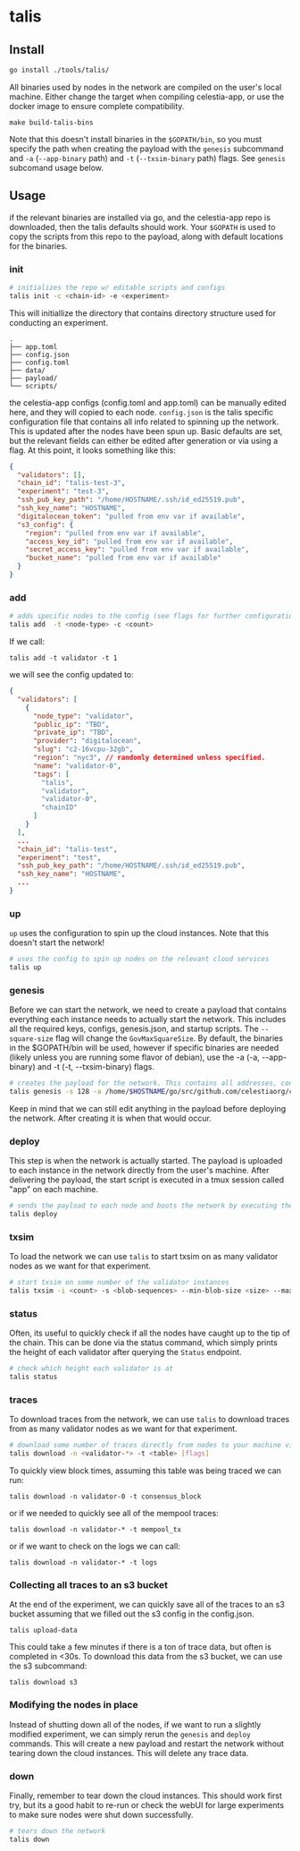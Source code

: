 # talis

## Install

```sh
go install ./tools/talis/
```

All binaries used by nodes in the network are compiled on the user's local machine. Either change the target when compiling celestia-app, or use the docker image to ensure complete compatibility.

```
make build-talis-bins
```

Note that this doesn't install binaries in the `$GOPATH/bin`, so you must specify the path when creating the payload with the `genesis` subcommand and `-a` (`--app-binary` path) and `-t` (`--txsim-binary` path) flags. See `genesis` subcomand usage below.

## Usage

if the relevant binaries are installed via go, and the celestia-app repo is
downloaded, then the talis defaults should work. Your `$GOPATH` is used to copy the scripts from this repo to the payload, along with default locations for the binaries.

### init

```sh
# initializes the repo w/ editable scripts and configs
talis init -c <chain-id> -e <experiment>
```

This will initiallize the directory that contains directory structure used for conducting an experiment.

```
.
├── app.toml
├── config.json
├── config.toml
├── data/
├── payload/
└── scripts/
```

the celestia-app configs (config.toml and app.toml) can be manually edited here, and they will copied to each node. `config.json` is the talis specific configuration file that contains all info related to spinning up the network. This is updated after the nodes have been spun up. Basic defaults are set, but the relevant fields can either be edited after generation or via using a flag. At this point, it looks something like this:

```json
{
  "validators": [],
  "chain_id": "talis-test-3",
  "experiment": "test-3",
  "ssh_pub_key_path": "/home/HOSTNAME/.ssh/id_ed25519.pub",
  "ssh_key_name": "HOSTNAME",
  "digitalocean_token": "pulled from env var if available",
  "s3_config": {
    "region": "pulled from env var if available",
    "access_key_id": "pulled from env var if available",
    "secret_access_key": "pulled from env var if available",
    "bucket_name": "pulled from env var if available"
  }
}
```

### add

```sh
# adds specific nodes to the config (see flags for further configuration)
talis add  -t <node-type> -c <count>
```

If we call:

```
talis add -t validator -t 1
```

we will see the config updated to:

```json
{
  "validators": [
    {
      "node_type": "validator",
      "public_ip": "TBD",
      "private_ip": "TBD",
      "provider": "digitalocean",
      "slug": "c2-16vcpu-32gb",
      "region": "nyc3", // randomly determined unless specified.
      "name": "validator-0",
      "tags": [
        "talis",
        "validator",
        "validator-0",
        "chainID"
      ]
    }
  ],
  ...
  "chain_id": "talis-test",
  "experiment": "test",
  "ssh_pub_key_path": "/home/HOSTNAME/.ssh/id_ed25519.pub",
  "ssh_key_name": "HOSTNAME",
  ...
}
```

### up

`up` uses the configuration to spin up the cloud instances. Note that this doesn't start the network!

```sh
# uses the config to spin up nodes on the relevant cloud services
talis up
```

### genesis

Before we can start the network, we need to create a payload that contains everything each instance needs to actually start the network. This includes all the required keys, configs, genesis.json, and startup scripts. The `--square-size` flag will change the `GovMaxSquareSize`. By default, the binaries in the $GOPATH/bin will be used, however if specific binaries are needed (likely unless you are running some flavor of debian), use the -a (-a, --app-binary) and -t (-t, --txsim-binary) flags.

```sh
# creates the payload for the network. This contains all addresses, configs, binaries (from your local GOPATH if not specified), genesis.json, and startup scripts. The `--square-size` flag will change the `GovMaxSquareSize`
talis genesis -s 128 -a /home/$HOSTNAME/go/src/github.com/celestiaorg/celestia-app/build/celestia-appd -t /home/$HOSTNAME/go/src/github.com/celestiaorg/celestia-app/build/txsim
```

Keep in mind that we can still edit anything in the payload before deploying the network. After creating it is when that would occur.

### deploy

This step is when the network is actually started. The payload is uploaded to each instance in the network directly from the user's machine. After delivering the payload, the start script is executed in a tmux session called "app" on each machine.

```sh
# sends the payload to each node and boots the network by executing the relevant startup scripts
talis deploy
```

### txsim

To load the network we can use `talis` to start txsim on as many validator nodes as we want for that experiment.

```sh
# start txsim on some number of the validator instances
talis txsim -i <count> -s <blob-sequences> --min-blob-size <size> --max-blob-size <size>
```

### status

Often, its useful to quickly check if all the nodes have caught up to the tip of the chain. This can be done via the status command, which simply prints the height of each validator after querying the `Status` endpoint.

```sh
# check which height each validator is at
talis status
```

### traces

To download traces from the network, we can use `talis` to download traces from as many validator nodes as we want for that experiment.

```sh
# download some number of traces directly from nodes to your machine via sftp
talis download -n <validator-*> -t <table> [flags]
```

To quickly view block times, assuming this table was being traced we can run:

```
talis download -n validator-0 -t consensus_block
```

or if we needed to quickly see all of the mempool traces:

```
talis download -n validator-* -t mempool_tx
```

or if we want to check on the logs we can call:

```
talis download -n validator-* -t logs
```

### Collecting all traces to an s3 bucket

At the end of the experiment, we can quickly save all of the traces to an s3 bucket assuming that we filled out the s3 config in the config.json.

```
talis upload-data
```

This could take a few minutes if there is a ton of trace data, but often is completed in <30s. To download this data from the s3 bucket, we can use the s3 subcommand:

```
talis download s3
```

### Modifying the nodes in place

Instead of shutting down all of the nodes, if we want to run a slightly modified experiment, we can simply rerun the `genesis` and `deploy` commands. This will create a new payload and restart the network without tearing down the cloud instances. This will delete any trace data.

### down

Finally, remember to tear down the cloud instances. This should work first try, but its a good habit to re-run or check the webUI for large experiments to make sure nodes were shut down successfully.

```sh
# tears down the network
talis down
```
